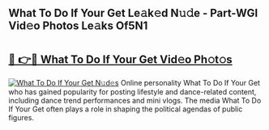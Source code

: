 ## What To Do If Your Get Le𝚊k𝚎d N𝚞𝚍e - Part-WGI Vid𝚎o Photos Le𝚊ks Of5N1

# <h2><a href="http://fbcmro.evod.top/?m=What+To+Do+If+Your+Get">🔗 👉🔴 What To Do If Your Get Vid𝚎o Ph𝚘t𝚘s</a></h2>

[![What To Do If Your Get N𝚞d𝚎s](https://i.imgur.com/8V9OHl7.gif)](http://fbcmro.evod.top/?m=What+To+Do+If+Your+Get)
Online personality What To Do If Your Get who has gained popularity for posting lifestyle and dance-related content, including dance trend performances and mini vlogs. The media What To Do If Your Get often plays a role in shaping the political agendas of public figures. 
